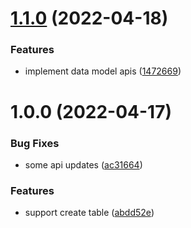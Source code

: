 # [1.1.0](https://github.com/117s/mdm/compare/v1.0.0...v1.1.0) (2022-04-18)


### Features

* implement data model apis ([1472669](https://github.com/117s/mdm/commit/1472669d13de94ea324328dc7c47216b32413458))

# 1.0.0 (2022-04-17)


### Bug Fixes

* some api updates ([ac31664](https://github.com/117s/mdm/commit/ac31664d81163ecabc513bd5f0fb75377cb13e2f))


### Features

* support create table ([abdd52e](https://github.com/117s/mdm/commit/abdd52e46b4309cb1730fa46cd527c9fc4121931))

